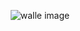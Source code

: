 
<div style="text-align: center;" >

![walle image](https://facile-one.vercel.app/api/og?level=1&commits=0&health=-6)

</div>
    